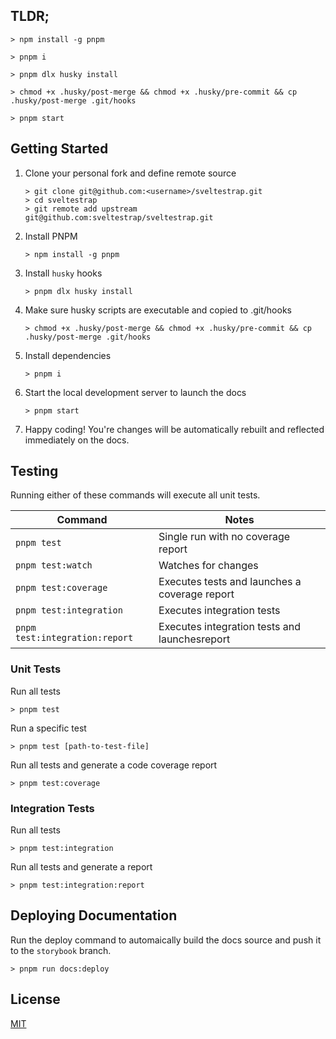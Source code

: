 ## TLDR;
```vim
> npm install -g pnpm

> pnpm i

> pnpm dlx husky install

> chmod +x .husky/post-merge && chmod +x .husky/pre-commit && cp .husky/post-merge .git/hooks

> pnpm start
```

## Getting Started

1. Clone your personal fork and define remote source

   ```vim
   > git clone git@github.com:<username>/sveltestrap.git
   > cd sveltestrap
   > git remote add upstream git@github.com:sveltestrap/sveltestrap.git
   ```

2. Install PNPM
   ```vim
   > npm install -g pnpm
   ```

3. Install `husky` hooks

   ```vim
   > pnpm dlx husky install
   ```

4. Make sure husky scripts are executable and copied to .git/hooks

   ```vim
   > chmod +x .husky/post-merge && chmod +x .husky/pre-commit && cp .husky/post-merge .git/hooks
   ```

5. Install dependencies

   ```vim
   > pnpm i
   ```

6. Start the local development server to launch the docs

    ```vim
    > pnpm start
    ```

7. Happy coding! You're changes will be automatically rebuilt and reflected immediately on the docs.

## Testing

Running either of these commands will execute all unit tests.

| Command                           | Notes                                                |
| --------------------------------- | ---------------------------------------------------- |
| `pnpm test`                       | Single run with no coverage report                   |
| `pnpm test:watch`                 | Watches for changes                                  |
| `pnpm test:coverage`              | Executes tests and launches a coverage report        |
| `pnpm test:integration`           | Executes integration tests                           |
| `pnpm test:integration:report`    | Executes integration tests and launchesreport        |

### Unit Tests
Run all tests
```vim
> pnpm test
```

Run a specific test
```vim
> pnpm test [path-to-test-file]
```

Run all tests and generate a code coverage report
```vim
> pnpm test:coverage
```

### Integration Tests
Run all tests
```vim
> pnpm test:integration
```

Run all tests and generate a report
```vim
> pnpm test:integration:report
```

## Deploying Documentation

Run the deploy command to automaically build the docs source and push it to the `storybook` branch.

```vim
> pnpm run docs:deploy
```

## License

[MIT](LICENSE)
